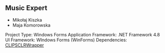 ## Music Expert
- Mikołaj Kiszka
- Maja Komorowska

Project Type: Windows Forms Application
Framework: .NET Framework 4.8 </br>
UI Framework: WIndows Forms (WinForms)
Dependencies: [CLIPSCLRWrapper](https://sourceforge.net/projects/clipsrules/files/CLIPS/6.40/)
